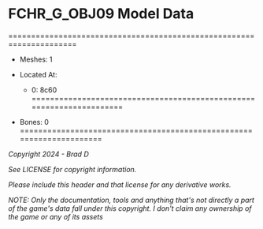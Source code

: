 # FCHR_G_OBJ09 Model Data
=====================================================================

* Meshes: 1

* Located At:

  * 0: 8c60
=====================================================================

* Bones: 0
=====================================================================

*Copyright 2024 - Brad D*

*See LICENSE for copyright information.*

*Please include this header and that license for any derivative works.*

*NOTE: Only the documentation, tools and anything that's not directly a part of the game's data fall under this copyright. I don't claim any ownership of the game or any of its assets*
